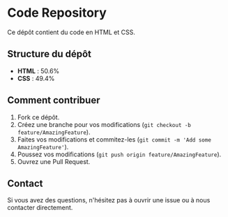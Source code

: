 # Code Repository

Ce dépôt contient du code en HTML et CSS.

## Structure du dépôt

- **HTML** : 50.6%
- **CSS** : 49.4%

## Comment contribuer

1. Fork ce dépôt.
2. Créez une branche pour vos modifications (`git checkout -b feature/AmazingFeature`).
3. Faites vos modifications et commitez-les (`git commit -m 'Add some AmazingFeature'`).
4. Poussez vos modifications (`git push origin feature/AmazingFeature`).
5. Ouvrez une Pull Request.

## Contact

Si vous avez des questions, n'hésitez pas à ouvrir une issue ou à nous contacter directement.
